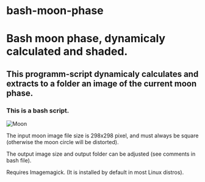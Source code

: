 # bash-moon-phase
Bash moon phase, dynamicaly calculated and shaded.
==========================================================

## This programm-script dynamicaly calculates and extracts to a folder an image of the current moon phase.

### This is a bash script.

![Moon](https://github.com/nikospag/bash-moon-phase/blob/master/sample/phase.png)

The input moon image file size is 298x298 pixel, and must always be square (otherwise the moon circle will be distorted).

The output image size and output folder can be adjusted (see comments in bash file).

Requires Imagemagick. (It is installed by default in most Linux distros).
